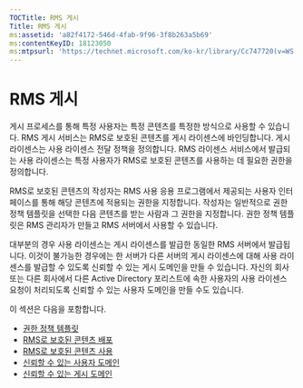 ```yaml
---
TOCTitle: RMS 게시
Title: RMS 게시
ms:assetid: 'a82f4172-546d-4fab-9f96-3f8b263a5b69'
ms:contentKeyID: 18123050
ms:mtpsurl: 'https://technet.microsoft.com/ko-kr/library/Cc747720(v=WS.10)'
---
```


RMS 게시
========

게시 프로세스를 통해 특정 사용자는 특정 콘텐츠를 특정한 방식으로 사용할 수 있습니다. RMS 게시 서비스는 RMS로 보호된 콘텐츠를 게시 라이센스에 바인딩합니다. 게시 라이센스는 사용 라이센스 전달 정책을 정의합니다. RMS 라이센스 서비스에서 발급되는 사용 라이센스는 특정 사용자가 RMS로 보호된 콘텐츠를 사용하는 데 필요한 권한을 정의합니다.

RMS로 보호된 콘텐츠의 작성자는 RMS 사용 응용 프로그램에서 제공되는 사용자 인터페이스를 통해 해당 콘텐츠에 적용되는 권한을 지정합니다. 작성자는 일반적으로 권한 정책 템플릿을 선택한 다음 콘텐츠를 받는 사람과 그 권한을 지정합니다. 권한 정책 템플릿은 RMS 관리자가 만들고 RMS 서버에서 사용할 수 있습니다.

대부분의 경우 사용 라이센스는 게시 라이센스를 발급한 동일한 RMS 서버에서 발급됩니다. 이것이 불가능한 경우에는 한 서버가 다른 서버의 게시 라이센스에 대해 사용 라이센스를 발급할 수 있도록 신뢰할 수 있는 게시 도메인을 만들 수 있습니다. 자신의 회사 또는 다른 회사에서 다른 Active Directory 포리스트에 속한 사용자의 사용 라이센스 요청이 처리되도록 신뢰할 수 있는 사용자 도메인을 만들 수도 있습니다.

이 섹션은 다음을 포함합니다.

-   [권한 정책 템플릿](https://technet.microsoft.com/eee931c8-7c98-48e9-9e2c-d0b7bd4f2b96)
-   [RMS로 보호된 콘텐츠 배포](https://technet.microsoft.com/98612cfb-4fd6-47f9-8b9f-025a93834cd9)
-   [RMS로 보호된 콘텐츠 사용](https://technet.microsoft.com/3cf6d64b-1187-433c-bbb2-c68069bc3c30)
-   [신뢰할 수 있는 사용자 도메인](https://technet.microsoft.com/a09b883f-f455-4c46-a4fd-d37b689e1d24)
-   [신뢰할 수 있는 게시 도메인](https://technet.microsoft.com/bca1c33a-d3ef-42b5-adbe-6e104979a71f)
